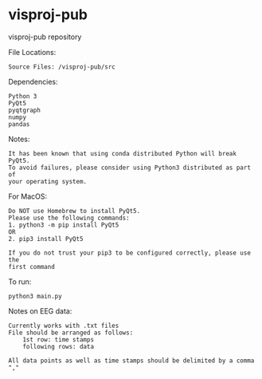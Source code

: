 # visproj-pub

visproj-pub repository

File Locations:
    
    Source Files: /visproj-pub/src

Dependencies:

    Python 3
    PyQt5
    pyqtgraph
    numpy
    pandas

Notes:

    It has been known that using conda distributed Python will break PyQt5.
    To avoid failures, please consider using Python3 distributed as part of
    your operating system. 

    
For MacOS:
    
    Do NOT use Homebrew to install PyQt5. 
    Please use the following commands:
    1. python3 -m pip install PyQt5
    OR
    2. pip3 install PyQt5

    If you do not trust your pip3 to be configured correctly, please use the
    first command

To run:
    
    python3 main.py

Notes on EEG data:

    Currently works with .txt files
    File should be arranged as follows:
        1st row: time stamps
        following rows: data

    All data points as well as time stamps should be delimited by a comma ","
